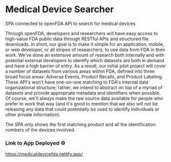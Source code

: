 # Medical Device Searcher

SPA connected to openFDA API to search for medical devices

Through openFDA, developers and researchers will have easy access to high-value FDA public data through RESTful APIs and structured file downloads. In short, our goal is to make it simple for an application, mobile, or web developer, or all stripes of researchers, to use data from FDA in their work. We've done an extensive amount of research both internally and with potential external developers to identify which datasets are both in demand and have a high barrier of entry. As a result, our initial pilot project will cover a number of datasets from various areas within FDA, defined into three broad focus areas: Adverse Events, Product Recalls, and Product Labeling. These API's won't have one-on-one matching to FDA's internal data organizational structure; rather, we intend to abstract on top of a myriad of datasets and provide appropriate metadata and identifiers when possible. Of course, we'll always make the raw source data available for people who prefer to work that way (and it's good to mention that we also will not be releasing any data that could potentially be used to identify individuals or other private information).

The SPA only shows the first matching product and all the identification numbers of the devices involved.

### Link to App Deployed ⚙️

https://medicaldevicefda.netlify.app/

<!-- Currently, two official plugins are available:

- [@vitejs/plugin-react](https://github.com/vitejs/vite-plugin-react/blob/main/packages/plugin-react/README.md) uses [Babel](https://babeljs.io/) for Fast Refresh
- [@vitejs/plugin-react-swc](https://github.com/vitejs/vite-plugin-react-swc) uses [SWC](https://swc.rs/) for Fast Refresh -->
